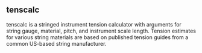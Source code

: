 ## tenscalc

tenscalc is a stringed instrument tension calculator with arguments for
string gauge, material, pitch, and instrument scale length. Tension
estimates for various string materials are based on published tension
guides from a common US-based string manufacturer. 
